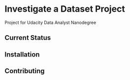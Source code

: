 # Investigate a Dataset Project

Project for Udacity Data Analyst Nanodegree

## Current Status



## Installation



## Contributing

